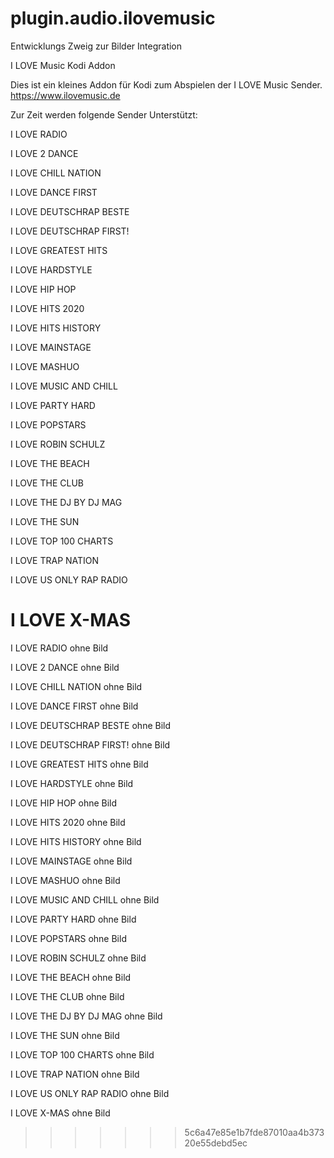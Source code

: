 # plugin.audio.ilovemusic
Entwicklungs Zweig zur Bilder Integration

I LOVE Music Kodi Addon

Dies ist ein kleines Addon für Kodi zum Abspielen der I LOVE Music Sender.
https://www.ilovemusic.de

Zur Zeit werden folgende Sender Unterstützt:

I LOVE RADIO

I LOVE 2 DANCE

I LOVE CHILL NATION

I LOVE DANCE FIRST

I LOVE DEUTSCHRAP BESTE

I LOVE DEUTSCHRAP FIRST!

I LOVE GREATEST HITS

I LOVE HARDSTYLE

I LOVE HIP HOP

I LOVE HITS 2020

I LOVE HITS HISTORY

I LOVE MAINSTAGE

I LOVE MASHUO

I LOVE MUSIC AND CHILL

I LOVE PARTY HARD

I LOVE POPSTARS

I LOVE ROBIN SCHULZ

I LOVE THE BEACH

I LOVE THE CLUB

I LOVE THE DJ BY DJ MAG

I LOVE THE SUN

I LOVE TOP 100 CHARTS

I LOVE TRAP NATION

I LOVE US ONLY RAP RADIO

I LOVE X-MAS
=======
I LOVE RADIO	ohne Bild

I LOVE 2 DANCE	ohne Bild

I LOVE CHILL NATION	ohne Bild

I LOVE DANCE FIRST	ohne Bild

I LOVE DEUTSCHRAP BESTE	ohne Bild

I LOVE DEUTSCHRAP FIRST!	ohne Bild

I LOVE GREATEST HITS	ohne Bild

I LOVE HARDSTYLE	ohne Bild

I LOVE HIP HOP	ohne Bild

I LOVE HITS 2020	ohne Bild

I LOVE HITS HISTORY	ohne Bild

I LOVE MAINSTAGE	ohne Bild

I LOVE MASHUO	ohne Bild

I LOVE MUSIC AND CHILL	ohne Bild

I LOVE PARTY HARD	ohne Bild

I LOVE POPSTARS	ohne Bild

I LOVE ROBIN SCHULZ	ohne Bild

I LOVE THE BEACH	ohne Bild

I LOVE THE CLUB	ohne Bild

I LOVE THE DJ BY DJ MAG	ohne Bild

I LOVE THE SUN	ohne Bild

I LOVE TOP 100 CHARTS	ohne Bild

I LOVE TRAP NATION	ohne Bild

I LOVE US ONLY RAP RADIO	ohne Bild

I LOVE X-MAS	ohne Bild
>>>>>>> 5c6a47e85e1b7fde87010aa4b37320e55debd5ec
